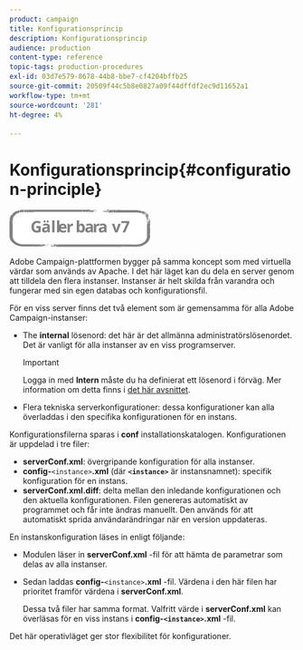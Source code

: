 ```yaml
---
product: campaign
title: Konfigurationsprincip
description: Konfigurationsprincip
audience: production
content-type: reference
topic-tags: production-procedures
exl-id: 03d7e579-8678-44b8-bbe7-cf4204bffb25
source-git-commit: 20509f44c5b8e0827a09f44dffdf2ec9d11652a1
workflow-type: tm+mt
source-wordcount: '281'
ht-degree: 4%

---
```


# Konfigurationsprincip{#configuration-principle}

![](../../assets/v7-only.svg)

Adobe Campaign-plattformen bygger på samma koncept som med virtuella värdar som används av Apache. I det här läget kan du dela en server genom att tilldela den flera instanser. Instanser är helt skilda från varandra och fungerar med sin egen databas och konfigurationsfil.

För en viss server finns det två element som är gemensamma för alla Adobe Campaign-instanser:

* The **internal** lösenord: det här är det allmänna administratörslösenordet. Det är vanligt för alla instanser av en viss programserver.

   >[!IMPORTANT]
   >
   >Logga in med **Intern** måste du ha definierat ett lösenord i förväg. Mer information om detta finns i [det här avsnittet](../../installation/using/configuring-campaign-server.md#internal-identifier).

* Flera tekniska serverkonfigurationer: dessa konfigurationer kan alla överladdas i den specifika konfigurationen för en instans.

Konfigurationsfilerna sparas i **conf** installationskatalogen. Konfigurationen är uppdelad i tre filer:

* **serverConf.xml**: övergripande konfiguration för alla instanser.
* **config-**`<instance>`**.xml** (där **`<instance>`** är instansnamnet): specifik konfiguration för en instans.
* **serverConf.xml.diff**: delta mellan den inledande konfigurationen och den aktuella konfigurationen. Filen genereras automatiskt av programmet och får inte ändras manuellt. Den används för att automatiskt sprida användarändringar när en version uppdateras.

En instanskonfiguration läses in enligt följande:

* Modulen läser in **serverConf.xml** -fil för att hämta de parametrar som delas av alla instanser.
* Sedan laddas **config-**`<instance>`**.xml** -fil. Värdena i den här filen har prioritet framför värdena i **serverConf.xml**.

   Dessa två filer har samma format. Valfritt värde i **serverConf.xml** kan överläsas för en viss instans i **config-`<instance>`.xml** -fil.

Det här operativläget ger stor flexibilitet för konfigurationer.
